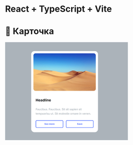 # React + TypeScript + Vite

# 🚀 Карточка

<a href="https://yourusername.github.io/your-repo/" target="_blank" rel="noopener noreferrer">
  <img src="./screenshots/main.png" alt="Главный экран" width="400" />
</a>


